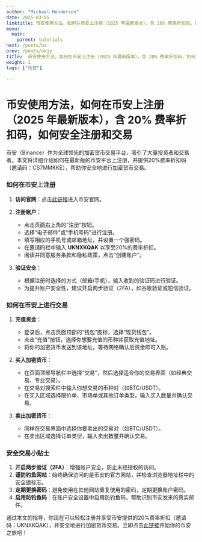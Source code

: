 ```yaml
---
author: "Michael Henderson"
date: 2025-03-05
linktitle: 币安使用方法，如何在币安上注册（2025 年最新版本），含 20% 费率折扣码，如何安全注册和交易
menu:
  main:
    parent: tutorials
next: /posts/ba
prev: /posts/okjy
title:  币安使用方法，如何在币安上注册（2025 年最新版本），含 20% 费率折扣码，如何安全注册和交易
weight: 1
tags: ["币安"]

---
```


# 币安使用方法，如何在币安上注册（2025 年最新版本），含 20% 费率折扣码，如何安全注册和交易

币安（Binance）作为全球领先的加密货币交易平台，吸引了大量投资者和交易者。本文将详细介绍如何在最新版的币安平台上注册，并提供20%费率折扣码（邀请码：CS7MMKKE），帮助你安全地进行加密货币交易。

### 如何在币安上注册

1. **访问官网**：点击[此链接](https://www.binance.com/join?ref=UKNXKQAK)进入币安官网。
2. **注册账户**：
   - 点击页面右上角的“注册”按钮。
   - 选择“电子邮件”或“手机号码”进行注册。
   - 填写相应的手机号或邮箱地址，并设置一个强密码。
   - 在邀请码栏中输入 **UKNXKQAK** 以享受20%的费率折扣。
   - 阅读并同意服务条款和隐私政策，点击“创建账户”。

3. **验证安全**：
   - 根据注册时选择的方式（邮箱/手机），输入收到的验证码进行验证。
   - 为提升账户安全性，建议开启两步验证（2FA），如谷歌验证或短信验证。

### 如何在币安上进行交易

1. **充值资金**：
   - 登录后，点击页面顶部的“钱包”图标，选择“现货钱包”。
   - 点击“充值”按钮，选择你想要充值的币种并获取充值地址。
   - 将你的加密货币发送到该地址，等待网络确认后资金即可入账。

2. **买入加密货币**：
   - 在页面顶部导航栏中选择“交易”，然后选择适合你的交易界面（如经典交易、专业交易）。
   - 在交易对搜索栏中输入你想交易的币种对（如BTC/USDT）。
   - 在买入区域选择限价单、市场单或其他订单类型，输入买入数量并确认交易。

3. **卖出加密货币**：
   - 同样在交易界面中选择你要卖出的交易对（如BTC/USDT）。
   - 在卖出区域选择订单类型，输入卖出数量并确认交易。

### 安全交易小贴士

1. **开启两步验证（2FA）**：增强账户安全，防止未经授权的访问。
2. **谨防钓鱼网站**：始终确保访问的是币安的官方网站，并检查浏览器地址栏中的安全锁标志。
3. **定期更换密码**：避免使用在其他网站重复使用的密码，定期更换账户密码。
4. **启用防钓鱼码**：在账户安全设置中启用防钓鱼码，帮助识别币安发来的真实邮件。

通过本文的指导，你现在可以轻松注册并享受币安提供的20%费率折扣（邀请码：UKNXKQAK），并安全地进行加密货币交易。立即点击[此链接](https://www.binance.com/join?ref=UKNXKQAK)开始你的币安之旅吧！